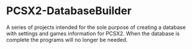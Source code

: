 # PCSX2-DatabaseBuilder

A series of projects intended for the sole purpose of creating a database with settings and games information for PCSX2. When the database is complete the programs will no longer be needed.
